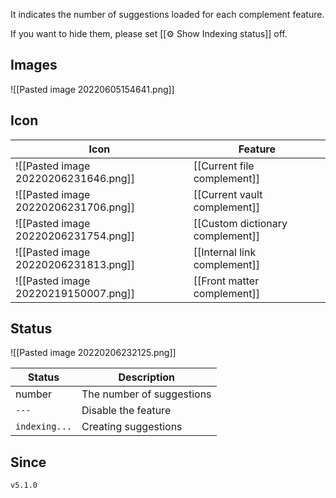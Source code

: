 It indicates the number of suggestions loaded for each complement feature.

If you want to hide them, please set [[⚙️ Show Indexing status]] off.

## Images

![[Pasted image 20220605154641.png]]


## Icon

| Icon                                 | Feature                          |
| ------------------------------------ | -------------------------------- |
| ![[Pasted image 20220206231646.png]] | [[Current file complement]]      |
| ![[Pasted image 20220206231706.png]] | [[Current vault complement]]     |
| ![[Pasted image 20220206231754.png]] | [[Custom dictionary complement]] |
| ![[Pasted image 20220206231813.png]] | [[Internal link complement]]     |
|  ![[Pasted image 20220219150007.png]]| [[Front matter complement]]     |

## Status

![[Pasted image 20220206232125.png]]


| Status        | Description               |
| ------------- | ------------------------- |
| number        | The number of suggestions |
| `---`         | Disable the feature       |
| `indexing...` | Creating suggestions      |

## Since

`v5.1.0`
